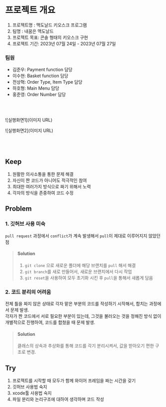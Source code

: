 
# 프로젝트 개요
1. 프로젝트명 : 맥도날드 키오스크 프로그램
2. 팀명 : 내꿈은 맥도날드
3. 프로젝트 목표: 콘솔 형태의 키오스크 구현
4. 프로젝트 기간: 2023년 07월 24일 - 2023년 07월 27일

### 팀원
* 김준우: Payment function 담당
* 이수현: Basket function 담당
* 전상혁: Order Type, Item Type 담당
* 하호형: Main Menu 담당
* 홍준영: Order Number 담당
<br>
<br>

![실행화면1](이미지 URL)

![실행화면2](이미지 URL)

<br>
<br>

## Keep
1. 원활한 의사소통을 통한 문제 해결
2. 자신이 짠 코드가 아니어도 적극적인 참여
3. 최대한 여러가지 방식으로 짜기 위해서 노력
4. 각자의 방식을 존중하여 코드 수정

## Problem
### 1. 깃허브 사용 미숙
`pull request` 과정에서 `conflict`가 계속 발생해서 `pull`이 제대로 이루어지지 않았던 점
>#### Solution
>1. `git clone` 으로 새로운 폴더에 해당 브랜치를 `pull` 해서 해결
>2. `git branch`를 새로 만들어서, 새로운 브랜치에서 다시 작업
>3. `git reset`을 사용하여 모두 초기화 시킨 후 `pull`을 통해서 새롭게 담음

### 2. 코드 분리의 어려움
전체 틀을 짜지 않은 상태로 각자 맡은 부분의 코드를 작성하기 시작해서, 합치는 과정에서 문제 발생.<br>
각자가 짠 코드에서 서로 필요한 부분이 있는데, 그것을 불러오는 것을 정해진 방식 없이 개별적으로 진행하여, 코드를 합쳤을 때 문제 발생.
>#### Solution
>클래스의 상속과 추상화를 통해 코드를 각기 분리시켜서, 값을 받아오기 편한 구조로 변경.

## Try
1. 프로젝트를 시작할 때 모두가 함께 와이어 프레임을 짜는 시간을 갖기
2. 깃허브 사용법 숙지
3. xcode툴 사용법 숙지
4. 파일 분리와 논리구조에 대하여 생각하며 코드 작성

